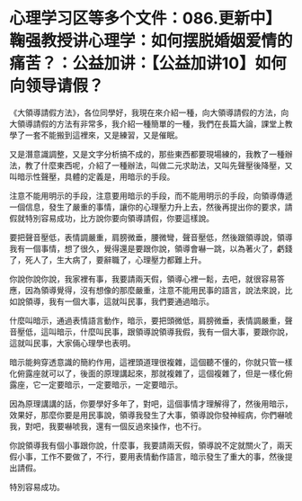 # 心理学习区等多个文件：086.更新中】鞠强教授讲心理学：如何摆脱婚姻爱情的痛苦？：公益加讲：【公益加讲10】如何向领导请假？

《大領導請假方法》，各位同學好，我現在來介紹一種，向大領導請假的方法，向大領導請假的方法有非常多，我介紹一種簡單的一種，我們在長篇大論，課堂上教學了一套不能搬到這裡來，又是練習，又是催眠。

又是潛意識調整，又是文字分析搞不成的，那些東西都要現場練的，我教了一種辦法，教了什麼東西呢，介紹了一種辦法，叫做二元求助法，又叫先聲壓後降壓，又叫暗示性聲壓，具體的定義是，用暗示的手段。

注意不能用明示的手段，注意要用暗示的手段，而不能用明示的手段，向領導傳遞一個信息，發生了嚴重的事情，讓你的心理壓力升上去，然後再提出你的要求，請假就特別容易成功，比方說你要向領導請假，你要這樣說。

要把聲音壓低，表情調嚴重，肩膀微垂，腰微彎，聲音壓低，然後跟領導說，領導我有一個事情，想了很久，覺得還是要跟你說，領導會嚇一跳，以為著火了，虧錢了，死人了，生大病了，要辭職了，心理壓力都難上升。

你說你說你說，我家裡有事，我要請兩天假，領導心裡一鬆，去吧，就很容易答應，因為領導覺得，沒有想像的那麼嚴重，注意不能用民事的語言，說法來說，比如說領導，我有一個大事，這就叫民事，我們要通過暗示。

什麼叫暗示，通過表情語言動作，暗示，要把頭微低，肩膀微垂，表情調嚴重，聲音壓低，這叫暗示，什麼叫民事，跟領導說領導我假，我有一個大事，要跟你說，這就叫民事，大家倆心理學也表明。

暗示能夠穿透意識的簡約作用，這裡頭道理很複雜，這個聽不懂的，你就只管一樣化俯露座就可以了，後面的原理講起來，那就複雜了，這個複雜了，但是一樣化俯露座，它一定要暗示，一定要暗示，一定要暗示。

因為原理講講的話，你要學好多年了，對吧，這個事情才理解得了，然後用暗示，效果好，那麼你要是用民事說，領導我發生了大事，領導說你發神經病，你們嚇唬我，對吧，我要嚇唬我，還有一個反過來操作，也不行。

你說領導我有個小事跟你說，什麼事，我要請兩天假，領導說不定就關火了，兩天假小事，工作不要做了，不行，要用表情動作語言，暗示發生了重大的事，然後提出請假。

特別容易成功。